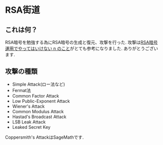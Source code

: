 # RSA街道

## これは何？
RSA暗号を勉強する為にRSA暗号の生成と復元、攻撃を行った. 
攻撃は[RSA暗号運用でやってはいけない n のこと](https://www.slideshare.net/sonickun/rsa-n-ssmjp)がとても参考になりました. ありがとうございます.

## 攻撃の種類
- Simple Attack(ロー法など)
- Fermat法
- Common Factor Attack
- Low Public-Exponent Attack
- Wiener's Attack
- Common Modulus Attack
- Hastad's Broadcast Attack
- LSB Leak Attack
- Leaked Secret Key

Coppersmith's AttackはSageMathです.
